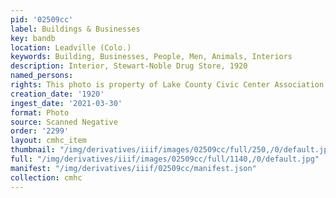 ```yaml
---
pid: '02509cc'
label: Buildings & Businesses
key: bandb
location: Leadville (Colo.)
keywords: Building, Businesses, People, Men, Animals, Interiors
description: Interior, Stewart-Noble Drug Store, 1920
named_persons: 
rights: This photo is property of Lake County Civic Center Association.
creation_date: '1920'
ingest_date: '2021-03-30'
format: Photo
source: Scanned Negative
order: '2299'
layout: cmhc_item
thumbnail: "/img/derivatives/iiif/images/02509cc/full/250,/0/default.jpg"
full: "/img/derivatives/iiif/images/02509cc/full/1140,/0/default.jpg"
manifest: "/img/derivatives/iiif/02509cc/manifest.json"
collection: cmhc
---
```

